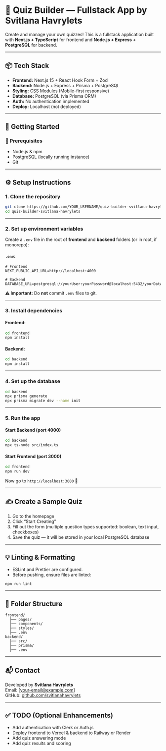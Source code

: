 # 🎯 Quiz Builder — Fullstack App by Svitlana Havrylets

Create and manage your own quizzes! This is a fullstack application built with **Next.js + TypeScript** for frontend and **Node.js + Express + PostgreSQL** for backend.

---

## 📦 Tech Stack

- **Frontend:** Next.js 15 + React Hook Form + Zod
- **Backend:** Node.js + Express + Prisma + PostgreSQL
- **Styling:** CSS Modules (Mobile-first responsive)
- **Database:** PostgreSQL (via Prisma ORM)
- **Auth:** No authentication implemented
- **Deploy:** Localhost (not deployed)

---

## 🚀 Getting Started

### 🔧 Prerequisites

- Node.js & npm
- PostgreSQL (locally running instance)
- Git

---

## ⚙️ Setup Instructions

### 1. Clone the repository

```bash
git clone https://github.com/YOUR_USERNAME/quiz-builder-svitlana-havrylets.git
cd quiz-builder-svitlana-havrylets
```

---

### 2. Set up environment variables

Create a `.env` file in the root of **frontend** and **backend** folders (or in root, if monorepo):

#### `.env`:

```env
# Frontend
NEXT_PUBLIC_API_URL=http://localhost:4000

# Backend
DATABASE_URL=postgresql://yourUser:yourPassword@localhost:5432/yourDatabaseName
```

**⚠️ Important:** Do **not** commit `.env` files to git.

---

### 3. Install dependencies

#### Frontend:

```bash
cd frontend
npm install
```

#### Backend:

```bash
cd backend
npm install
```

---

### 4. Set up the database

```bash
cd backend
npx prisma generate
npx prisma migrate dev --name init
```

---

### 5. Run the app

#### Start Backend (port 4000)

```bash
cd backend
npx ts-node src/index.ts
```

#### Start Frontend (port 3000)

```bash
cd frontend
npm run dev
```

Now go to `http://localhost:3000` 🎉

---

## ✍️ Create a Sample Quiz

1. Go to the homepage
2. Click “Start Creating”
3. Fill out the form (multiple question types supported: boolean, text input, checkboxes)
4. Save the quiz — it will be stored in your local PostgreSQL database

---

## 💡 Linting & Formatting

- ESLint and Prettier are configured.
- Before pushing, ensure files are linted:

```bash
npm run lint
```

---

## 📁 Folder Structure

```
frontend/
  ├── pages/
  ├── components/
  ├── styles/
  ├── .env
backend/
  ├── src/
  ├── prisma/
  ├── .env
```

---

## 📬 Contact

Developed by **Svitlana Havrylets**  
Email: [your-email@example.com]  
GitHub: [github.com/svitlanahavrylets](https://github.com/svitlanahavrylets)

---

## ✅ TODO (Optional Enhancements)

- Add authentication with Clerk or Auth.js
- Deploy frontend to Vercel & backend to Railway or Render
- Add quiz answering mode
- Add quiz results and scoring
